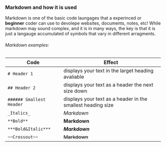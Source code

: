 ### Markdown and how it is used

Markdown is one of the basic code laungages that a experinced or **beginner** coder can use to devolepe websites, documents, notes, etc! While markdown may sound complex, and it is in many ways, the key is that it is just a langauge accumulated of symbols that vary in different arragments. 

###### Markdown examples:

Code | Effect
------------ | -------------
`# Header 1`| displays your text in the larget heading avaliable
`## Header 2`| displays your text as a header the next size down
`###### Smallest Header`| displays your text as a header in the smallest heading size
`_Italics_`| _Markdown_ 
`**Bold**`| **Markdown**
`***Bold&Italic***`| ***Markdown***
`~~Crossout~~`| ~~Markdown~~